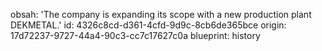 obsah: 'The company is expanding its scope with a new production plant DEKMETAL.'
id: 4326c8cd-d361-4cfd-9d9c-8cb6de365bce
origin: 17d72237-9727-44a4-90c3-cc7c17627c0a
blueprint: history

